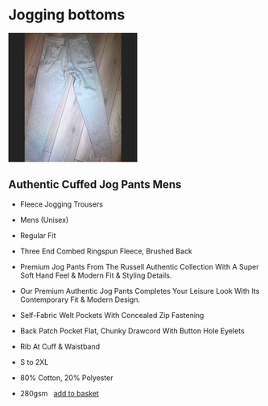 # Jogging bottoms 

![Fleece Jogging Trousers](images/joggers.png "Jogging Trousers")

## Authentic Cuffed Jog Pants Mens

- Fleece Jogging Trousers
- Mens (Unisex)
- Regular Fit
- Three End Combed Ringspun Fleece, Brushed Back
- Premium Jog Pants From The Russell Authentic Collection With A Super Soft Hand Feel & Modern Fit & Styling Details.

- Our Premium Authentic Jog Pants Completes Your Leisure Look With Its Contemporary Fit & Modern Design.

- Self-Fabric Welt Pockets With Concealed Zip Fastening
- Back Patch Pocket Flat, Chunky Drawcord With Button Hole Eyelets
- Rib At Cuff & Waistband
- S to 2XL
- 80% Cotton, 20% Polyester
- 280gsm
 
[add to basket](#)
